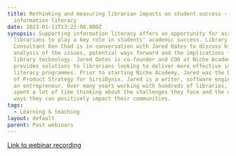 ```yaml
---
title: Rethinking and measuring librarian impacts on student success -
  information literacy
date: 2023-01-11T13:22:00.000Z
synopsis: Supporting information literacy offers an opportunity for academic
  librarians to play a key role in students' academic success. Library
  Consultant Ken Chad is in conversation with Jared Oates to discuss his
  analysis of the issues, potential ways forward and the implications for
  library technology. Jared Oates is co-founder and COO at Niche Academy, which
  provides solutions to librarians looking to deliver more effective information
  literacy programmes. Prior to starting Niche Academy, Jared was the Director
  of Product Strategy for SirsiDynix. Jared is a writer, software engineer, and
  an entrepreneur. Over many years working with hundreds of libraries, he’s
  spent a lot of time thinking about the challenges they face and the unique
  ways they can positively impact their communities.
tags:
  - Learning & teaching
layout: default
parent: Past webinars
---
```


[Link to webinar recording](https://www.youtube.com/watch?app=desktop&v=3O9ZRhB_dSs)

